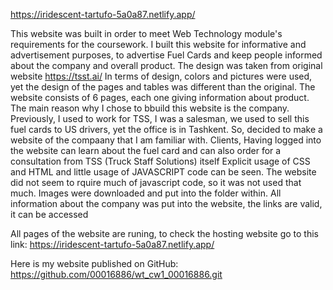 https://iridescent-tartufo-5a0a87.netlify.app/

This website was built in order to meet Web Technology module's requirements for the coursework.
I built this website for informative and advertisement purposes, to advertise Fuel Cards and keep people informed about the company and overall product. The design was taken from original website https://tsst.ai/ 
In terms of design, colors and pictures were used, yet the design of the pages and tables was different than the original. The website consists of 6 pages, each one giving information about product. 
The main reason why I chose to bbuild this website is the company. Previously, I used to work for TSS, I was a salesman, we used to sell this fuel cards to US drivers, yet the office is in Tashkent. So, decided to make a website of the compaany that I am familiar with. 
Clients, Having logged into the website can learn about the fuel card and can also order for a consultation from TSS (Truck Staff Solutions) itself
Explicit usage of CSS and HTML and little usage of JAVASCRIPT code can be seen. The website did not seem to rquire much of javascript code, so it was not used that much. Images were downloaded and put into the folder within.
All information about the company was put into the website, the links are valid, it can be accessed

All pages of the website are runing, to check the hosting website go to this link: https://iridescent-tartufo-5a0a87.netlify.app/


Here is my website published on GitHub: https://github.com/00016886/wt_cw1_00016886.git
